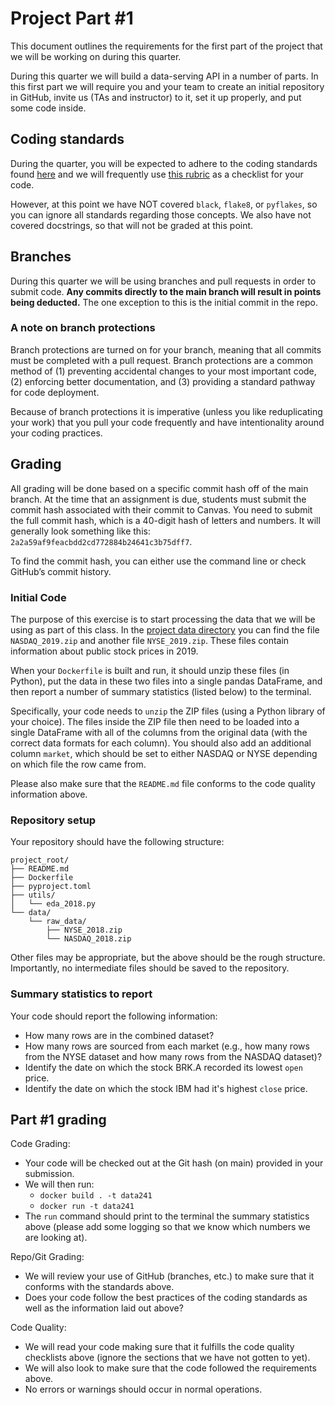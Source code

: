 # Project Part #1

This document outlines the requirements for the first part of the project that we will be working on during this quarter.

During this quarter we will build a data-serving API in a number of parts. In this first part we will require you and your team to create an initial repository in GitHub, invite us (TAs and instructor) to it, set it up properly, and put some code inside.

## Coding standards

During the quarter, you will be expected to adhere to the coding standards found [here](https://github.com/dsi-clinic/the-clinic/blob/main/coding-standards/coding-standards.md) and we will frequently use [this rubric](https://github.com/dsi-clinic/the-clinic/blob/main/rubrics/final-technical-cleanup.md) as a checklist for your code.

However, at this point we have NOT covered `black`, `flake8`, or `pyflakes`, so you can ignore all standards regarding those concepts. We also have not covered docstrings, so that will not be graded at this point.

## Branches

During this quarter we will be using branches and pull requests in order to submit code. **Any commits directly to the main branch will result in points being deducted.** The one exception to this is the initial commit in the repo.

### A note on branch protections

Branch protections are turned on for your branch, meaning that all commits must be completed with a pull request. Branch protections are a common method of (1) preventing accidental changes to your most important code, (2) enforcing better documentation, and (3) providing a standard pathway for code deployment.

Because of branch protections it is imperative (unless you like reduplicating your work) that you pull your code frequently and have intentionality around your coding practices.

## Grading

All grading will be done based on a specific commit hash off of the main branch. At the time that an assignment is due, students must submit the commit hash associated with their commit to Canvas. You need to submit the full commit hash, which is a 40-digit hash of letters and numbers. It will generally look something like this: `2a2a59af9feacbdd2cd772884b24641c3b75dff7`.

To find the commit hash, you can either use the command line or check GitHub’s commit history.

### Initial Code

The purpose of this exercise is to start processing the data that we will be using as part of this class. In the [project data directory](../project_data/) you can find the file `NASDAQ_2019.zip` and another file `NYSE_2019.zip`. These files contain information about public stock prices in 2019.

When your `Dockerfile` is built and run, it should unzip these files (in Python), put the data in these two files into a single pandas DataFrame, and then report a number of summary statistics (listed below) to the terminal.

Specifically, your code needs to `unzip` the ZIP files (using a Python library of your choice). The files inside the ZIP file then need to be loaded into a single DataFrame with all of the columns from the original data (with the correct data formats for each column). You should also add an additional column `market`, which should be set to either NASDAQ or NYSE depending on which file the row came from.

Please also make sure that the `README.md` file conforms to the code quality information above.

### Repository setup

Your repository should have the following structure:

```
project_root/
├── README.md
├── Dockerfile
├── pyproject.toml
├── utils/
│   └── eda_2018.py
└── data/
    └── raw_data/
        ├── NYSE_2018.zip
        └── NASDAQ_2018.zip
```

Other files may be appropriate, but the above should be the rough structure. Importantly, no intermediate files should be saved to the repository.

### Summary statistics to report

Your code should report the following information:

* How many rows are in the combined dataset?
* How many rows are sourced from each market (e.g., how many rows from the NYSE dataset and how many rows from the NASDAQ dataset)?
* Identify the date on which the stock BRK.A recorded its lowest `open` price. 
* Identify the date on which the stock IBM had it's highest `close` price.

## Part #1 grading

Code Grading:
  - Your code will be checked out at the Git hash (on main) provided in your submission.
  - We will then run:
    - `docker build . -t data241` 
    - `docker run -t data241`
  - The `run` command should print to the terminal the summary statistics above (please add some logging so that we know which numbers we are looking at).

Repo/Git Grading:
  - We will review your use of GitHub (branches, etc.) to make sure that it conforms with the standards above.
  - Does your code follow the best practices of the coding standards as well as the information laid out above?

Code Quality:
  - We will read your code making sure that it fulfills the code quality checklists above (ignore the sections that we have not gotten to yet).
  - We will also look to make sure that the code followed the requirements above.
  - No errors or warnings should occur in normal operations.
